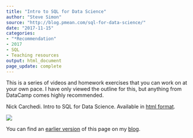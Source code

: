 ```yaml
---
title: "Intro to SQL for Data Science"
author: "Steve Simon"
source: "http://blog.pmean.com/sql-for-data-science/"
date: "2017-11-15"
categories:
- "*Recommendation"
- 2017
- SQL
- Teaching resources
output: html_document
page_update: complete
---
```


This is a series of videos and homework exercises that you can work on at your own pace. I have only viewed the outline for this, but anything from DataCamp comes highly recommended.

<!---More--->

Nick Carchedi. Intro to SQL for Data Science. Available in [html format][car1].

![](http://www.pmean.com/new-images/17/sql-for-data-science01.png)

You can find an [earlier version][sim1] of this page on my [blog][sim2].

[car1]: https://www.datacamp.com/courses/intro-to-sql-for-data-science

[sim1]: http://blog.pmean.com/sql-for-data-science/
[sim2]: http://blog.pmean.com


